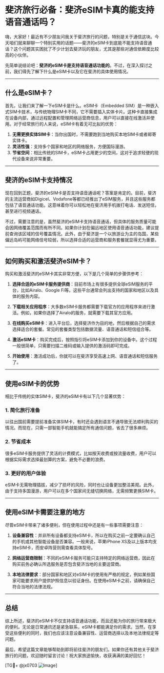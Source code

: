 # 斐济旅行必备：斐济eSIM卡真的能支持语音通话吗？

嗨，大家好！最近有不少朋友问我关于斐济旅行的问题，特别是关于通信这块。今天咱们就来聊聊一个特别实用的话题——斐济的eSIM卡到底能不能支持语音通话？这个问题其实困扰了不少计划去斐济玩的朋友，尤其是那些对通信依赖度比较高的小伙伴。

先简单说结论吧：**斐济的eSIM卡是支持语音通话功能的**。不过，在深入探讨之前，我们得先了解下什么是eSIM卡以及它在斐济的具体使用情况。

---

## 什么是eSIM卡？

首先，让我们来了解一下eSIM卡是什么。eSIM卡（Embedded SIM）是一种嵌入式SIM卡技术，与传统物理SIM卡不同，它不需要插入实体卡片。这种卡直接集成在设备内部，通过远程配置和管理网络运营商信息，用户可以直接在线激活并使用。对于经常旅行的人来说，eSIM卡有着无可比拟的优势：

1. **无需更换实体SIM卡**：当你出国时，不需要跑到当地购买本地SIM卡或者邮寄实体卡。
2. **灵活性强**：支持多个国家和地区的网络服务，方便国际漫游。
3. **节省空间**：相比传统的SIM卡，eSIM卡占用更少的空间，这对于追求轻便的现代设备来说非常重要。

---

## 斐济的eSIM卡支持情况

现在回到正题，斐济的eSIM卡是否支持语音通话呢？答案是肯定的。目前，斐济的主流运营商如Digicel、Vodafone等都已经推出了eSIM服务，并且这些服务都包括了语音通话功能。这意味着你可以轻松地在斐济用手机拨打电话、发送短信，甚至进行视频通话。

不过，需要注意的是，虽然斐济的eSIM卡支持语音通话，但具体的服务质量可能会因网络覆盖范围而有所不同。如果你计划在偏远地区使用语音通话功能，建议提前查询该区域的信号覆盖情况。此外，由于斐济是一个以旅游业为主的岛国，某些偏远岛屿可能网络信号较弱，所以选择合适的运营商和服务套餐就显得尤为重要。

---

## 如何购买和激活斐济eSIM卡？

购买和激活斐济的eSIM卡其实非常方便，以下是几个简单的步骤供参考：

1. **选择合适的eSIM卡服务提供商**：目前市场上有很多提供全球eSIM服务的平台，比如Airalo、Google Fi等。这些平台通常会列出支持的国家和地区以及具体的服务内容。
   
2. **下载相关应用程序**：大多数eSIM卡服务都需要下载官方的应用程序来进行激活。例如，如果你选择了Airalo的服务，就需要下载其官方应用。

3. **在线购买eSIM卡**：进入平台后，选择斐济作为目的地，然后根据自己的需求选择适合的套餐。常见的套餐类型包括数据流量、语音通话和短信组合等。

4. **激活eSIM卡**：购买完成后，按照指引将eSIM卡添加到你的设备中。这个过程一般很简单，只需要扫描二维码或输入提供的激活码即可完成。

5. **开始使用**：激活成功后，你就可以在斐济享受高速上网、语音通话和短信服务了。

---

## 使用eSIM卡的优势

相比于传统的实体SIM卡，斐济的eSIM卡有以下几个显著优势：

### 1. 简化旅行准备
以往出国前需要提前准备实体SIM卡，有时还会遇到语言不通导致无法顺利购买的情况。而现在，只需一部智能手机就能搞定所有通信问题，省去了很多麻烦。

### 2. 节省成本
很多eSIM卡服务提供了灵活的计费模式，比如按天收费或按流量收费，用户可以根据实际需求选择最划算的方案，避免不必要的浪费。

### 3. 更好的用户体验
eSIM卡无需物理插拔，减少了损坏的风险，同时也让设备更加整洁美观。此外，由于支持多国漫游，用户可以在多个国家间无缝切换网络，无需频繁更换SIM卡。

---

## 使用eSIM卡需要注意的地方

尽管eSIM卡带来了诸多便利，但在使用过程中还是有一些事项需要注意：

1. **设备兼容性**：并非所有设备都支持eSIM卡，所以在购买之前一定要确认自己的手机或其他智能设备是否兼容。一般来说，苹果iPhone XS及以上版本均支持eSIM卡，而安卓阵营则需查看具体型号。

2. **网络运营商限制**：不同的eSIM卡服务可能只支持特定的网络运营商，因此在购买前务必确认所选服务是否包含斐济当地的主要运营商。

3. **本地法律要求**：部分国家和地区对eSIM卡的使用有严格的规定，例如某些国家可能要求用户提供护照信息以验证身份。在使用eSIM卡之前，请确保自己符合当地的法律法规。

---

## 总结

综上所述，斐济的eSIM卡不仅支持语音通话功能，而且还能为你的旅行带来极大的便利。无论是日常通讯还是紧急联系，eSIM卡都能满足你的需求。当然，在享受这些便利的同时，我们也应该注意设备兼容性、运营商选择以及本地法律规定等问题。

最后，希望这篇文章能够帮助到即将前往斐济的朋友们。如果你还有其他关于斐济旅行的问题，欢迎随时留言讨论！祝大家旅途愉快，收获满满的美好回忆！

[TG💪+ @jx0703 ![Image](https://github.com/user-attachments/assets/dbca1d08-cadb-493c-b0ec-ad6f7a83f270)]